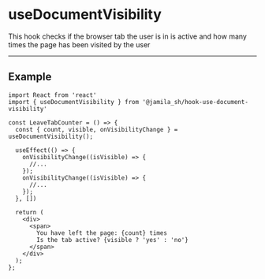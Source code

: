 # useDocumentVisibility

This hook checks if the browser tab the user is in is active 
and how many times the page has been visited by the user

---

## Example

```jxs
import React from 'react'
import { useDocumentVisibility } from '@jamila_sh/hook-use-document-visibility'

const LeaveTabCounter = () => {
  const { count, visible, onVisibilityChange } = useDocumentVisibility();

  useEffect(() => {
    onVisibilityChange((isVisible) => {
      //...
    });
    onVisibilityChange((isVisible) => {
      //...
    });
  }, [])

  return (
    <div>
      <span>
        You have left the page: {count} times
        Is the tab active? {visible ? 'yes' : 'no'}
      </span>
    </div>
  );
};
```
